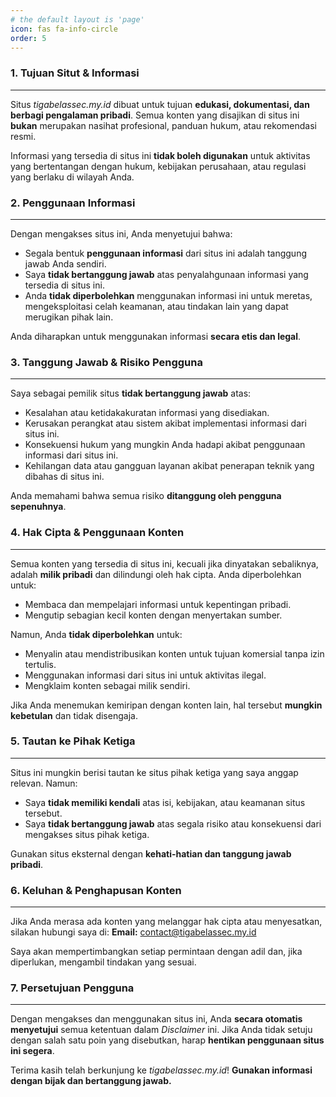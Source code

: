 ```yaml
---
# the default layout is 'page'
icon: fas fa-info-circle
order: 5
---
```


### 1. Tujuan Situt & Informasi

---

Situs _tigabelassec.my.id_ dibuat untuk tujuan **edukasi, dokumentasi, dan berbagi pengalaman pribadi**. Semua konten yang disajikan di situs ini **bukan** merupakan nasihat profesional, panduan hukum, atau rekomendasi resmi.

Informasi yang tersedia di situs ini **tidak boleh digunakan** untuk aktivitas yang bertentangan dengan hukum, kebijakan perusahaan, atau regulasi yang berlaku di wilayah Anda.

### 2. Penggunaan Informasi

---

Dengan mengakses situs ini, Anda menyetujui bahwa:

- Segala bentuk **penggunaan informasi** dari situs ini adalah tanggung jawab Anda sendiri.
- Saya **tidak bertanggung jawab** atas penyalahgunaan informasi yang tersedia di situs ini.
- Anda **tidak diperbolehkan** menggunakan informasi ini untuk meretas, mengeksploitasi celah keamanan, atau tindakan lain yang dapat merugikan pihak lain.

Anda diharapkan untuk menggunakan informasi **secara etis dan legal**.

### 3. Tanggung Jawab & Risiko Pengguna

---

Saya sebagai pemilik situs **tidak bertanggung jawab** atas:

- Kesalahan atau ketidakakuratan informasi yang disediakan.
- Kerusakan perangkat atau sistem akibat implementasi informasi dari situs ini.
- Konsekuensi hukum yang mungkin Anda hadapi akibat penggunaan informasi dari situs ini.
- Kehilangan data atau gangguan layanan akibat penerapan teknik yang dibahas di situs ini.

Anda memahami bahwa semua risiko **ditanggung oleh pengguna sepenuhnya**.

### 4. Hak Cipta & Penggunaan Konten

---

Semua konten yang tersedia di situs ini, kecuali jika dinyatakan sebaliknya, adalah **milik pribadi** dan dilindungi oleh hak cipta. Anda diperbolehkan untuk:
- Membaca dan mempelajari informasi untuk kepentingan pribadi.
- Mengutip sebagian kecil konten dengan menyertakan sumber.

Namun, Anda **tidak diperbolehkan** untuk:
- Menyalin atau mendistribusikan konten untuk tujuan komersial tanpa izin tertulis.
- Menggunakan informasi dari situs ini untuk aktivitas ilegal.
- Mengklaim konten sebagai milik sendiri.

Jika Anda menemukan kemiripan dengan konten lain, hal tersebut **mungkin kebetulan** dan tidak disengaja.

### 5. Tautan ke Pihak Ketiga

---

Situs ini mungkin berisi tautan ke situs pihak ketiga yang saya anggap relevan. Namun:

- Saya **tidak memiliki kendali** atas isi, kebijakan, atau keamanan situs tersebut.
- Saya **tidak bertanggung jawab** atas segala risiko atau konsekuensi dari mengakses situs pihak ketiga.

Gunakan situs eksternal dengan **kehati-hatian dan tanggung jawab pribadi**.

### 6. Keluhan & Penghapusan Konten

---

Jika Anda merasa ada konten yang melanggar hak cipta atau menyesatkan, silakan hubungi saya di: **Email:** [contact@tigabelassec.my.id](mailto:contact@tigabelassec.my.id)

Saya akan mempertimbangkan setiap permintaan dengan adil dan, jika diperlukan, mengambil tindakan yang sesuai.

### 7. Persetujuan Pengguna

---

Dengan mengakses dan menggunakan situs ini, Anda **secara otomatis menyetujui** semua ketentuan dalam _Disclaimer_ ini. Jika Anda tidak setuju dengan salah satu poin yang disebutkan, harap **hentikan penggunaan situs ini segera**.

Terima kasih telah berkunjung ke _tigabelassec.my.id_! **Gunakan informasi dengan bijak dan bertanggung jawab.**
